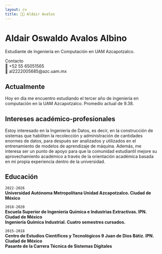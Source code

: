 ```yaml
---
layout: cv
title: 👨‍💻 Aldair Avalos
---
```

# Aldair Oswaldo Avalos Albino
Estudiante de Ingeniería en Computación en UAM Azcapotzalco.

<div id="webaddress">
  <div>Contacto</div>
  <div>📲 +52 55 65051565</div>
  <div>📧 al2222005685@azc.uam.mx</div>
</div>


## Actualmente

Hoy en día me encuentro estudiando el tercer año de ingeniería en computación en la UAM Azcapotzalco.
Promedio actual de 9.38.

## Intereses académico-profesionales

Estoy interesado en la Ingeniería de Datos, es decir, en la construcción de sistemas que habiliten la recolección y administración de cantidades enormes de datos, para después ser analizados y utilizados en el entrenamiento de modelos de aprendizaje de máquina.
Además, me interesa ser un punto de apoyo para que la comunidad estudiantil mejore su aprovechamiento académico a través de la orientación académica basada en mi propia experiencia dentro de la universidad.

## Educación

`2022-2026`<br>
__Universidad Autónoma Metropolitana Unidad Azcapotzalco. Ciudad de México__

`2018-2020`<br>
__Escuela Superior de Ingeniería Química e Industrias Extractivas. IPN. Ciudad de México__
<br>
__Ingeniería Química Industrial. Cuatro semestres cursados.__

`2015-2018`<br>
__Centro de Estudios Científicos y Tecnológicos 9 Juan de Dios Bátiz. IPN. Ciudad de México__
<br>
__Pasante de la Carrera Técnica de Sistemas Digitales__
